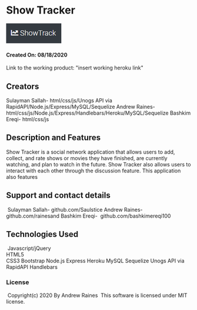# Show Tracker

​![Product Logo](./images/logo.png)
#### Created On: 08/18/2020  

Link to the working product: "insert working heroku link"
​
## Creators
Sulayman Sallah- html/css/js/Unogs API via RapidAPI/Node.js/Express/MySQL/Sequelize
Andrew Raines-   html/css/js/Node.js/Express/Handlebars/Heroku/MySQL/Sequelize
Bashkim Ereqi-   html/css/js
​
## Description and Features
Show Tracker is a social network application that allows users to add, collect, and rate shows or movies they have finished, are currently watching, and plan to watch in the future. Show Tracker also allows users to interact with each other through the discussion feature. This application also features 

## Support and contact details
​
Sulayman Sallah- github.com/Saulstice
Andrew Raines-   github.com/rainesand
Bashkim Ereqi- ​  github.com/bashkimereqi100

## Technologies Used
​
Javascript/jQuery  
HTML5  
CSS3
Bootstrap
Node.js
Express
Heroku
MySQL
Sequelize
Unogs API via RapidAPI
Handlebars


### License
​
Copyright(c) 2020 By Andrew Raines
​
This software is licensed under MIT license.